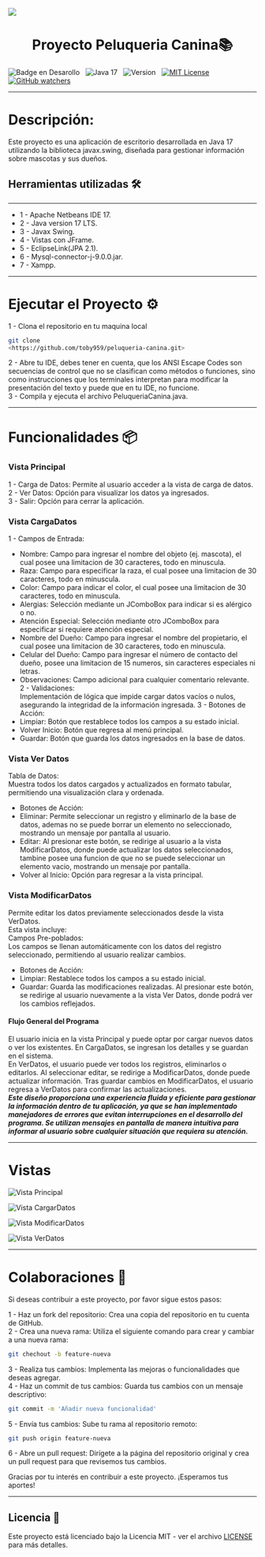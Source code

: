 ![](https://api.visitorbadge.io/api/VisitorHit?user=toby959&repo=peluqueria-canina&countColor=%230e75b6)
<h1 align="center">Proyecto Peluqueria Canina📚</h1>


![Badge en Desarollo](https://img.shields.io/badge/STATUS-EN%20DESAROLLO-green)&nbsp;&nbsp;&nbsp;![Java 17](https://img.shields.io/badge/java-17-blue?logo=java)&nbsp;&nbsp;&nbsp;![Version](https://img.shields.io/badge/version-v1.0-COLOR.svg)&nbsp;&nbsp;&nbsp;[![MIT License](https://img.shields.io/badge/licencia-MIT-blue.svg)](LICENSE)&nbsp;&nbsp;&nbsp;[![GitHub watchers](https://img.shields.io/github/watchers/toby959/conversor-toby959.svg?style=social&label=Watch&maxAge=2592000)](https://GitHub.com/toby959/conversor-toby959/watchers/)
___

# Descripción:   
Este proyecto es una aplicación de escritorio desarrollada en Java 17 utilizando la biblioteca javax.swing, diseñada para gestionar información sobre mascotas y sus dueños. 

## Herramientas utilizadas 🛠️  
___
* 1 - Apache Netbeans IDE 17.
* 2 - Java version 17 LTS.
* 3 - Javax Swing.
* 4 - Vistas con JFrame. 
* 5 - EclipseLink(JPA 2.1).
* 6 - Mysql-connector-j-9.0.0.jar.
* 7 - Xampp.
___

# Ejecutar el Proyecto ⚙️
1 - Clona el repositorio en tu maquina local
``` bash
git clone
<https://github.com/toby959/peluqueria-canina.git>
```
2 - Abre tu IDE, debes tener en cuenta, que los ANSI Escape Codes son secuencias de control que no se clasifican como métodos o funciones, sino como instrucciones que los terminales interpretan para modificar la presentación del texto y puede que en tu IDE, no funcione.  
3 - Compila y ejecuta el archivo PeluqueriaCanina.java.
___

# Funcionalidades 📦

### Vista Principal
1 - Carga de Datos: Permite al usuario acceder a la vista de carga de datos.   
2 - Ver Datos: Opción para visualizar los datos ya ingresados.   
3 - Salir: Opción para cerrar la aplicación.
### Vista CargaDatos
1 - Campos de Entrada:
* Nombre: Campo para ingresar el nombre del objeto (ej. mascota), el cual posee una limitacion de 30 caracteres, todo en minuscula.   
* Raza: Campo para especificar la raza, el cual posee una limitacion de 30 caracteres, todo en minuscula.   
* Color: Campo para indicar el color, el cual posee una limitacion de 30 caracteres, todo en minuscula.   
* Alergias: Selección mediante un JComboBox para indicar si es alérgico o no.   
* Atención Especial: Selección mediante otro JComboBox para especificar si requiere atención especial.   
* Nombre del Dueño: Campo para ingresar el nombre del propietario, el cual posee una limitacion de 30 caracteres, todo en minuscula.   
* Celular del Dueño: Campo para ingresar el número de contacto del dueño, posee una limitacion de 15 numeros, sin caracteres especiales ni letras.    
* Observaciones: Campo adicional para cualquier comentario relevante.   
2 - Validaciones:   
Implementación de lógica que impide cargar datos vacíos o nulos, asegurando la integridad de la información ingresada.
3 - Botones de Acción:   
* Limpiar: Botón que restablece todos los campos a su estado inicial.   
* Volver Inicio: Botón que regresa al menú principal.   
* Guardar: Botón que guarda los datos ingresados en la base de datos.   
### Vista Ver Datos
Tabla de Datos:   
Muestra todos los datos cargados y actualizados en formato tabular, permitiendo una visualización clara y ordenada.   
* Botones de Acción:   
* Eliminar: Permite seleccionar un registro y eliminarlo de la base de datos, ademas no se puede borrar un elemento no seleccionado, mostrando un mensaje por pantalla al usuario.
* Editar: Al presionar este botón, se redirige al usuario a la vista ModificarDatos, donde puede actualizar los datos seleccionados, tambine posee una funcion de que no se puede seleccionar un elemento vacio, mostrando un mensaje por pantalla.   
* Volver al Inicio: Opción para regresar a la vista principal.   
### Vista ModificarDatos   
Permite editar los datos previamente seleccionados desde la vista VerDatos.   
Esta vista incluye:   
Campos Pre-poblados:   
Los campos se llenan automáticamente con los datos del registro seleccionado, permitiendo al usuario realizar cambios.   
* Botones de Acción:   
* Limpiar: Restablece todos los campos a su estado inicial.   
* Guardar: Guarda las modificaciones realizadas. Al presionar este botón, se redirige al usuario nuevamente a la vista Ver Datos, donde podrá ver los cambios reflejados.   
#### Flujo General del Programa    
El usuario inicia en la vista Principal y puede optar por cargar nuevos datos o ver los existentes.
En CargaDatos, se ingresan los detalles y se guardan en el sistema.   
En VerDatos, el usuario puede ver todos los registros, eliminarlos o editarlos. Al seleccionar editar, se redirige a ModificarDatos, donde puede actualizar información. Tras guardar cambios en ModificarDatos, el usuario regresa a VerDatos para confirmar las actualizaciones.   
***Este diseño proporciona una experiencia fluida y eficiente para gestionar la información dentro de tu aplicación, ya que se han implementado manejadores de errores que evitan interrupciones en el desarrollo del programa. Se utilizan mensajes en pantalla de manera intuitiva para informar al usuario sobre cualquier situación que requiera su atención.***

___

# Vistas 


![Vista Principal](principal.png)

![Vista CargarDatos](cargarDatos.png)

![Vista ModificarDatos](modificarDatos.png)

![Vista VerDatos](verDatos.png)
___

# Colaboraciones 🎯 
Si deseas contribuir a este proyecto, por favor sigue estos pasos:  

1 - Haz un fork del repositorio: Crea una copia del repositorio en tu cuenta de GitHub.  
2 - Crea una nueva rama: Utiliza el siguiente comando para crear y cambiar a una nueva rama:  
```bash
git chechout -b feature-nueva
```
3 - Realiza tus cambios: Implementa las mejoras o funcionalidades que deseas agregar.  
4 - Haz un commit de tus cambios: Guarda tus cambios con un mensaje descriptivo:  
```bash 
git commit -m 'Añadir nueva funcionalidad'
```
5 - Envía tus cambios: Sube tu rama al repositorio remoto:  
````bash
git push origin feature-nueva
````
6 - Abre un pull request: Dirígete a la página del repositorio original y crea un pull request para que revisemos tus cambios.  

Gracias por tu interés en contribuir a este proyecto. ¡Esperamos tus aportes!
___

## Licencia 📜

Este proyecto está licenciado bajo la Licencia MIT - ver el archivo [LICENSE](https://github.com/toby959/peluqueria-canina/blob/main/LICENSE) para más detalles.


